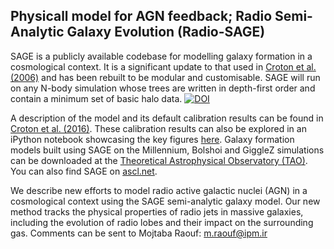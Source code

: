 ## Physicall model for AGN feedback; Radio Semi-Analytic Galaxy Evolution (Radio-SAGE)

SAGE is a publicly available codebase for modelling galaxy formation in a cosmological context. It is a significant update to that used in [Croton et al. (2006)](http://arxiv.org/abs/astro-ph/0508046) and has been rebuilt to be modular and customisable. SAGE will run on any N-body simulation whose trees are written in depth-first order and contain a minimum set of basic halo data. 
[![DOI](https://zenodo.org/badge/13542/darrencroton/sage.svg)](https://zenodo.org/badge/latestdoi/13542/darrencroton/sage)

A description of the model and its default calibration results can be found in [Croton et al. (2016)](http://arxiv.org/abs/1601.04709). These calibration results can also be explored in an iPython notebook showcasing the key figures [here](https://github.com/darrencroton/sage/blob/master/output/SAGE_MM.ipynb). Galaxy formation models built using SAGE on the Millennium, Bolshoi and GiggleZ simulations can be downloaded at the [Theoretical Astrophysical Observatory (TAO)](https://tao.asvo.org.au/). You can also find SAGE on [ascl.net](http://ascl.net/code/v/1298).

We describe new efforts to model radio active galactic nuclei (AGN) in a cosmological context using the SAGE semi-analytic galaxy model. Our new method tracks the physical properties of radio jets in massive galaxies, including the evolution of radio
lobes and their impact on the surrounding gas. 
Comments can be sent to Mojtaba Raouf: m.raouf@ipm.ir 
